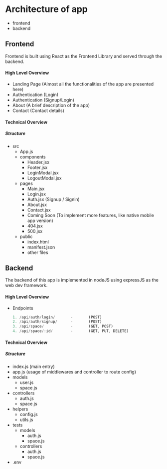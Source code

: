 # Architecture of app
-   frontend
-   backend 

## Frontend
Frontend is built using React as the Frontend Library and served
through the backend.

#### High Level Overview
-   Landing Page (Almost all the functionalities of the app are presented here)
-   Authentication (Login)
-   Authentication (Signup/Login)
-   About (A brief description of the app)
-   Contact (Contact details)


#### Technical Overview
##### Structure
- src
    - App.js
    - components
        - Header.jsx
        - Footer.jsx
        - LoginModal.jsx
        - LogoutModal.jsx
    - pages
        - Main.jsx
        - Login.jsx
        - Auth.jsx (Signup / Signin)
        - About.jsx
        - Contact.jsx
        - Coming Soon (To implement more features, like native mobile app version)
        - 404.jsx
        - 500.jsx
    - public
        - index.html
        - manifest.json
        - other files


## Backend
The backend of this app is implemented in nodeJS using expressJS
as the web dev framework.


#### High Level Overview
- Endpoints
    ```javascript
    1. /api/auth/login/       -       (POST)
    2. /api/auth/signup/      -       (POST)
    3. /api/space/            -       (GET, POST)
    4. /api/space/:id/        -       (GET, PUT, DELETE)
    ```
  
 #### Technical Overview
 ##### Structure
 -  index.js (main entry)
 -  app.js  (usage of middlewares and controller to route config)
 -  models
    - user.js
    - space.js
 -  controllers
    - auth.js
    - space.js
 -  helpers
    - config.js
    - utils.js
 -  tests
    - models
        - auth.js
        - space.js
    - controllers
        - auth.js
        - space.js
 - .env
 

    
